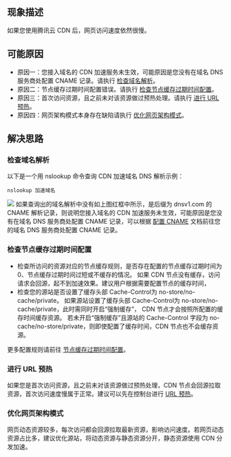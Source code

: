 
## 现象描述

如果您使用腾讯云 CDN 后，网页访问速度依然很慢。

## 可能原因

- 原因一：您接入域名的 CDN 加速服务未生效，可能原因是您没有在域名 DNS 服务商处配置 CNAME 记录。请执行 [检查域名解析](#step1)。
- 原因二：节点缓存过期时间配置错误。请执行 [检查节点缓存过期时间配置](#step2)。
- 原因三：首次访问资源，且之前未对该资源做过预热处理。请执行 [进行 URL 预热](#step3)。
- 原因四：网页架构模式本身存在缺陷请执行 [优化网页架构模式](#step4)。



## 解决思路

[](id:step1)
### 检查域名解析
以下是一个用 nslookup 命令查询 CDN 加速域名 DNS 解析示例：
```
nslookup 加速域名
```
![](https://main.qcloudimg.com/raw/25766483a81d51e0ba240d7e3bd5db81.png)
如果查询出的域名解析中没有如上图红框中所示，是后缀为 dnsv1.com 的 CNAME 解析记录，则说明您接入域名的 CDN 加速服务未生效，可能原因是您没有在域名 DNS 服务商处配置 CNAME 记录，可以根据 [配置 CNAME](https://cloud.tencent.com/document/product/228/3121) 文档前往您的域名 DNS 服务商处配置 CNAME 记录。

[](id:step2)
###  检查节点缓存过期时间配置

- 检查所访问的资源对应的节点缓存规则，是否存在配置的节点缓存过期时间为0、节点缓存过期时间过短或不缓存的情况。
  如果 CDN 节点没有缓存，访问请求会回源，起不到加速效果。建议用户根据需要配置节点的缓存时间，
- 检查您的源站是否设置了缓存头部 Cache-Control为 no-store/no-cache/private。
  如果源站设置了缓存头部 Cache-Control为 no-store/no-cache/private，此时需同时开启“强制缓存”， CDN 节点才会按照所配置的缓存时间缓存资源。
  若未开启“强制缓存”且源站的 Cache-Control 字段为 no-cache/no-store/private，则即使配置了缓存时间，CDN 节点也不会缓存资源。

更多配置规则请前往 [节点缓存过期时间配置](https://cloud.tencent.com/document/product/228/47672)。

[](id:step3)
### 进行 URL 预热

如果您是首次访问资源，且之前未对该资源做过预热处理，CDN 节点会回源拉取资源，首次访问速度慢属于正常。建议可以先在控制台进行 [URL 预热](https://cloud.tencent.com/document/product/228/40273)。


[](id:step4)
### 优化网页架构模式

网页动态资源较多，每次访问都会回源拉取最新资源，影响访问速度。若网页动态资源占比多，建议优化源站，将动态资源与静态资源分开，静态资源使用 CDN 分发加速。

